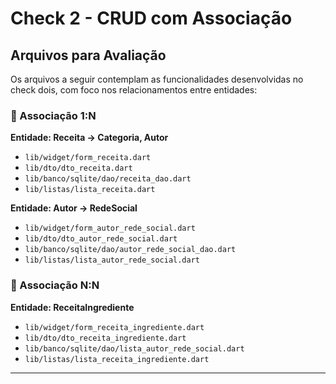 # Check 2 - CRUD com Associação

## Arquivos para Avaliação

Os arquivos a seguir contemplam as funcionalidades desenvolvidas no check dois, com foco nos relacionamentos entre entidades:

### 📌 Associação 1:N
**Entidade: Receita → Categoria, Autor**  
- `lib/widget/form_receita.dart`  
- `lib/dto/dto_receita.dart`  
- `lib/banco/sqlite/dao/receita_dao.dart`  
- `lib/listas/lista_receita.dart`  

**Entidade: Autor → RedeSocial**  
- `lib/widget/form_autor_rede_social.dart`  
- `lib/dto/dto_autor_rede_social.dart`  
- `lib/banco/sqlite/dao/autor_rede_social_dao.dart`  
- `lib/listas/lista_autor_rede_social.dart`  

### 📌 Associação N:N
**Entidade: ReceitaIngrediente**  
- `lib/widget/form_receita_ingrediente.dart`  
- `lib/dto/dto_receita_ingrediente.dart`  
- `lib/banco/sqlite/dao/lista_autor_rede_social.dart`  
- `lib/listas/lista_receita_ingrediente.dart`

---
